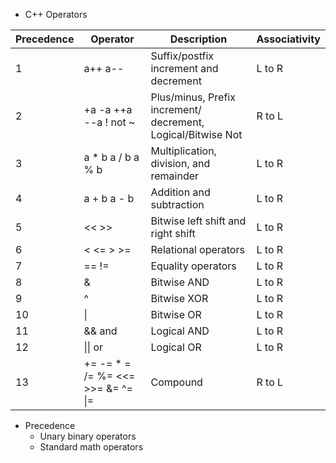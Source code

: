 - C++ Operators

| Precedence | Operator                          | Description                                                  | Associativity |
| ---------- | --------------------------------- | ------------------------------------------------------------ | ------------- |
| 1          | a++ a--                           | Suffix/postfix increment and decrement                       | L to R        |
| 2          | +a -a ++a --a ! not ~             | Plus/minus, Prefix increment/ decrement, Logical/Bitwise Not | R to L        |
| 3          | a * b a / b a % b                 | Multiplication, division, and remainder                      | L to R        |
| 4          | a + b a - b                       | Addition and subtraction                                     | L to R        |
| 5          | << >>                             | Bitwise left shift and right shift                           | L to R        |
| 6          | < <= > >=                         | Relational operators                                         | L to R        |
| 7          | == !=                             | Equality operators                                           | L to R        |
| 8          | &                                 | Bitwise AND                                                  | L to R        |
| 9          | ^                                 | Bitwise XOR                                                  | L to R        |
| 10         | \|                                | Bitwise OR                                                   | L to R        |
| 11         | && and                            | Logical AND                                                  | L to R        |
| 12         | \|\| or                           | Logical OR                                                   | L to R        |
| 13         | += -= * = /= %= <<= >>= &= ^= \|= | Compound                                                     | R to L        |
- Precedence
	- Unary binary operators
	- Standard math operators